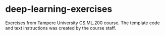 # deep-learning-exercises
Exercises from Tampere University CS.ML.200 course. The template code and text instructions was created by the course staff.

